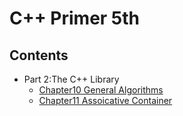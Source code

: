 # C++ Primer 5th 
## Contents
* Part 2:The C++ Library
  * [Chapter10 General Algorithms](./ch10)
  * [Chapter11 Assoicative Container](./ch11)

